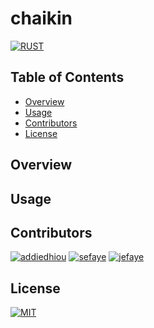 # chaikin

[![RUST](https://img.shields.io/badge/Rust-black?style=for-the-badge&logo=rust&logoColor=#E57324)](src/main.rs)

## Table of Contents
- [Overview](#overview)
- [Usage](#usage)
- [Contributors](#contributors)
- [License](#license)


## Overview

## Usage

## Contributors

[![addiedhiou](https://shields.io/badge/addiedhiou-Zone01-blue)](http://learn.zone01dakar.sn/git/addiedhiou)
[![sefaye](https://shields.io/badge/sefaye-Zone01-blue)](http://learn.zone01dakar.sn/git/sefaye)
[![jefaye](https://shields.io/badge/jefaye-Zone01-blue)](http://learn.zone01dakar.sn/git/jefaye)

## License

[![MIT](https://shields.io/badge/License-MIT-yellow)](LICENSE)